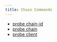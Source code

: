 ```yaml
---
title: Chain Commands
---
```


- [probe chain-id](./probe-chain-id.md)
- [probe chain](./probe-chain.md)
- [probe client](./probe-client.md)
